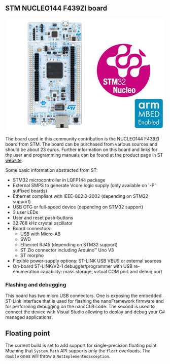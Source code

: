 ## STM NUCLEO144 F439ZI board

![STM NUCLEO144 F439ZI board](../../images/community-targets/nucleo144-f439zi.jpg)

The board used in this community contribution is the NUCLEO144 F439ZI board from STM. The board can be purchased from various sources and should be about 23 euros. Further information on this board and links for the user and programming manuals can be found at the product page in ST [website](http://www.st.com/en/evaluation-tools/nucleo-f439zi.html).

Some basic information abstracted from ST:

- STM32 microcontroller in LQFP144 package
- External SMPS to generate Vcore logic supply (only available on '-P' suffixed boards)
- Ethernet compliant with IEEE-802.3-2002 (depending on STM32 support)
- USB OTG or full-speed device (depending on STM32 support)
- 3 user LEDs
- User and reset push-buttons
- 32.768 kHz crystal oscillator
- Board connectors:
  - USB with Micro-AB
  - SWD
  - Ethernet RJ45 (depending on STM32 support)
  - ST Zio connector including Arduino™ Uno V3
  - ST morpho
- Flexible power-supply options: ST-LINK USB VBUS or external sources
- On-board ST-LINK/V2-1 debugger/programmer with USB re-enumeration capability: mass storage, virtual COM port and debug port

### Flashing and debugging

This board has two micro USB connectors. One is exposing the embedded ST-Link interface that is used for flashing the nanoFramework firmware and for performing debugging on the nanoCLR code. The second is used to connect the device with Visual Studio allowing to deploy and debug your C# managed applications.

## Floating point

The current build is set to add support for single-precision floating point.
Meaning that `System.Math` API supports only the `float` overloads. The `double` ones will throw a `NotImplementedException`.
